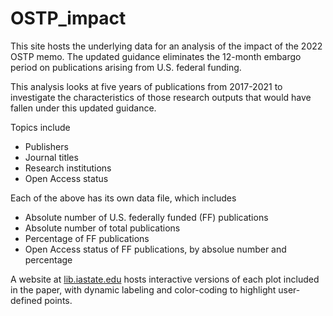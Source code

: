 # OSTP_impact

This site hosts the underlying data for an analysis of the impact of the 2022 OSTP memo. The updated guidance eliminates the 12-month embargo period on publications arising from U.S. federal funding.

This analysis looks at five years of publications from 2017-2021 to investigate the characteristics of those research outputs that would have fallen under this updated guidance.

Topics include
- Publishers
- Journal titles
- Research institutions
- Open Access status

Each of the above has its own data file, which includes
- Absolute number of U.S. federally funded (FF) publications
- Absolute number of total publications
- Percentage of FF publications
- Open Access status of FF publications, by absolue number and percentage

A website at [lib.iastate.edu](https://lib.iastate.edu) hosts interactive versions of each plot included in the paper, with dynamic labeling and color-coding to highlight user-defined points.
